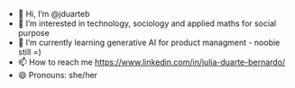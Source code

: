 - 👋 Hi, I’m @jduarteb
- 👀 I’m interested in technology, sociology and applied maths for social purpose
- 🌱 I’m currently learning generative AI for product managment - noobie still =) 
- 📫 How to reach me https://www.linkedin.com/in/julia-duarte-bernardo/
- 😄 Pronouns: she/her

<!---
jduarteb/jduarteb is a ✨ special ✨ repository because its `README.md` (this file) appears on your GitHub profile.
You can click the Preview link to take a look at your changes.
--->
